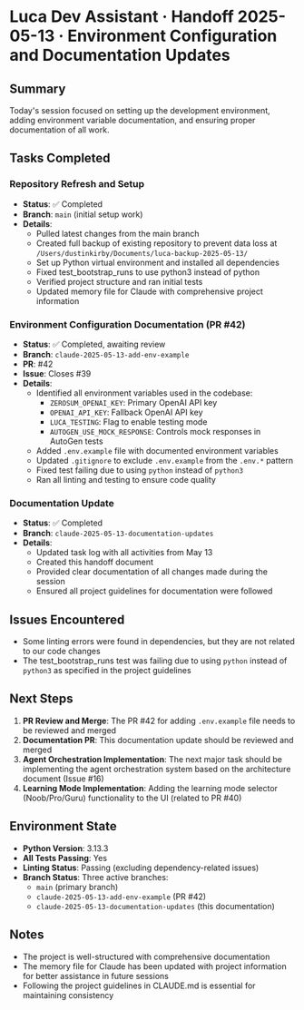 # Luca Dev Assistant · Handoff 2025-05-13 · Environment Configuration and Documentation Updates

## Summary

Today's session focused on setting up the development environment, adding environment variable documentation, and ensuring proper documentation of all work.

## Tasks Completed

### Repository Refresh and Setup

- **Status**: ✅ Completed
- **Branch**: `main` (initial setup work)
- **Details**:
  - Pulled latest changes from the main branch
  - Created full backup of existing repository to prevent data loss at `/Users/dustinkirby/Documents/luca-backup-2025-05-13/`
  - Set up Python virtual environment and installed all dependencies
  - Fixed test_bootstrap_runs to use python3 instead of python
  - Verified project structure and ran initial tests
  - Updated memory file for Claude with comprehensive project information

### Environment Configuration Documentation (PR #42)

- **Status**: ✅ Completed, awaiting review
- **Branch**: `claude-2025-05-13-add-env-example`
- **PR**: #42
- **Issue**: Closes #39
- **Details**:
  - Identified all environment variables used in the codebase:
    - `ZEROSUM_OPENAI_KEY`: Primary OpenAI API key
    - `OPENAI_API_KEY`: Fallback OpenAI API key
    - `LUCA_TESTING`: Flag to enable testing mode
    - `AUTOGEN_USE_MOCK_RESPONSE`: Controls mock responses in AutoGen tests
  - Added `.env.example` file with documented environment variables
  - Updated `.gitignore` to exclude `.env.example` from the `.env.*` pattern
  - Fixed test failing due to using `python` instead of `python3`
  - Ran all linting and testing to ensure code quality

### Documentation Update

- **Status**: ✅ Completed
- **Branch**: `claude-2025-05-13-documentation-updates`
- **Details**:
  - Updated task log with all activities from May 13
  - Created this handoff document
  - Provided clear documentation of all changes made during the session
  - Ensured all project guidelines for documentation were followed

## Issues Encountered

- Some linting errors were found in dependencies, but they are not related to our code changes
- The test_bootstrap_runs test was failing due to using `python` instead of `python3` as specified in the project guidelines

## Next Steps

1. **PR Review and Merge**: The PR #42 for adding `.env.example` file needs to be reviewed and merged
2. **Documentation PR**: This documentation update should be reviewed and merged
3. **Agent Orchestration Implementation**: The next major task should be implementing the agent orchestration system based on the architecture document (Issue #16)
4. **Learning Mode Implementation**: Adding the learning mode selector (Noob/Pro/Guru) functionality to the UI (related to PR #40)

## Environment State

- **Python Version**: 3.13.3
- **All Tests Passing**: Yes
- **Linting Status**: Passing (excluding dependency-related issues)
- **Branch Status**: Three active branches:
  - `main` (primary branch)
  - `claude-2025-05-13-add-env-example` (PR #42)
  - `claude-2025-05-13-documentation-updates` (this documentation)

## Notes

- The project is well-structured with comprehensive documentation
- The memory file for Claude has been updated with project information for better assistance in future sessions
- Following the project guidelines in CLAUDE.md is essential for maintaining consistency
